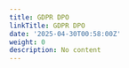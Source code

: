 ```yaml
---
title: GDPR DPO
linkTitle: GDPR DPO
date: '2025-04-30T00:58:00Z'
weight: 0
description: No content
---
```



